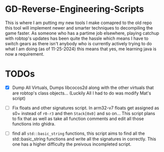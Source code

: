 # GD-Reverse-Engineering-Scripts
This is where I am putting my new tools I make comapred to the old repo this tool will implement newer and smarter techniques to decompiling the game faster.
As someone who has a partime job elsewhere, playing catchup with robtop's updates has been quite the hassle which means I have to switch gears as there isn't
anybody who is currently actively trying to do what I am doing (as of 11-25-2024) this means that yes, me learning java is now a requirement.



# TODOs
- [X] Dump All Virtuals, Dumps libcocos2d along with the other virtuals that are robtop's class objects... (Luckily All I had to do was modify Mat's script)

- [ ] Fix floats and other signatures script. In arm32-v7 floats get assigned as s0+ instead of `r0-r3` and then `Stack[0x0]` and so on... This script plans to fix that as well as take all
function comments and edit all those functions into ghidra.

- [ ] find all `std::basic_string` functions, this script aims to find all the std::basic_string functions and write all the signatures in correctly. This one has a higher difficulty
      the preivous incompleted script.

